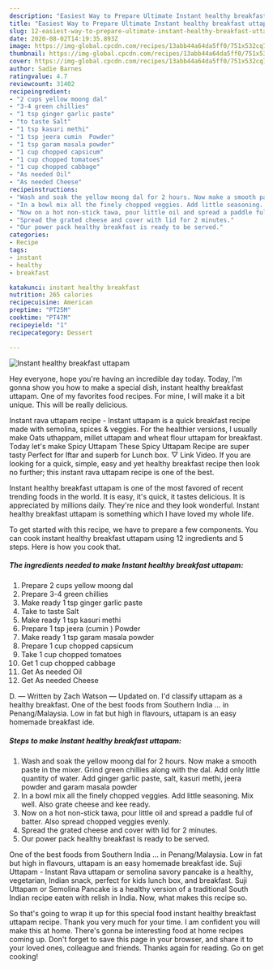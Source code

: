 ```yaml
---
description: "Easiest Way to Prepare Ultimate Instant healthy breakfast uttapam"
title: "Easiest Way to Prepare Ultimate Instant healthy breakfast uttapam"
slug: 12-easiest-way-to-prepare-ultimate-instant-healthy-breakfast-uttapam
date: 2020-08-02T14:19:35.893Z
image: https://img-global.cpcdn.com/recipes/13abb44a64da5ff0/751x532cq70/instant-healthy-breakfast-uttapam-recipe-main-photo.jpg
thumbnail: https://img-global.cpcdn.com/recipes/13abb44a64da5ff0/751x532cq70/instant-healthy-breakfast-uttapam-recipe-main-photo.jpg
cover: https://img-global.cpcdn.com/recipes/13abb44a64da5ff0/751x532cq70/instant-healthy-breakfast-uttapam-recipe-main-photo.jpg
author: Sadie Barnes
ratingvalue: 4.7
reviewcount: 31402
recipeingredient:
- "2 cups yellow moong dal"
- "3-4 green chillies"
- "1 tsp ginger garlic paste"
- "to taste Salt"
- "1 tsp kasuri methi"
- "1 tsp jeera cumin  Powder"
- "1 tsp garam masala powder"
- "1 cup chopped capsicum"
- "1 cup chopped tomatoes"
- "1 cup chopped cabbage"
- "As needed Oil"
- "As needed Cheese"
recipeinstructions:
- "Wash and soak the yellow moong dal for 2 hours. Now make a smooth paste in the mixer. Grind green chillies along with the dal. Add only little quantity of water. Add ginger garlic paste, salt, kasuri methi, jeera powder and garam masala powder"
- "In a bowl mix all the finely chopped veggies. Add little seasoning. Mix well. Also grate cheese and kee ready."
- "Now on a hot non-stick tawa, pour little oil and spread a paddle ful of batter. Also spread chopped veggies evenly."
- "Spread the grated cheese and cover with lid for 2 minutes."
- "Our power pack healthy breakfast is ready to be served."
categories:
- Recipe
tags:
- instant
- healthy
- breakfast

katakunci: instant healthy breakfast 
nutrition: 265 calories
recipecuisine: American
preptime: "PT25M"
cooktime: "PT47M"
recipeyield: "1"
recipecategory: Dessert

---
```



![Instant healthy breakfast uttapam](https://img-global.cpcdn.com/recipes/13abb44a64da5ff0/751x532cq70/instant-healthy-breakfast-uttapam-recipe-main-photo.jpg)

Hey everyone, hope you're having an incredible day today. Today, I'm gonna show you how to make a special dish, instant healthy breakfast uttapam. One of my favorites food recipes. For mine, I will make it a bit unique. This will be really delicious.

Instant rava uttapam recipe - Instant uttapam is a quick breakfast recipe made with semolina, spices &amp; veggies. For the healthier versions, I usually make Oats uthappam, millet uttapam and wheat flour uttapam for breakfast. Today let&#39;s make Spicy Uttapam These Spicy Uttapam Recipe are super tasty Perfect for Iftar and superb for Lunch box. ▽ Link Video. If you are looking for a quick, simple, easy and yet healthy breakfast recipe then look no further; this instant rava uttapam recipe is one of the best.

Instant healthy breakfast uttapam is one of the most favored of recent trending foods in the world. It is easy, it's quick, it tastes delicious. It is appreciated by millions daily. They're nice and they look wonderful. Instant healthy breakfast uttapam is something which I have loved my whole life.


To get started with this recipe, we have to prepare a few components. You can cook instant healthy breakfast uttapam using 12 ingredients and 5 steps. Here is how you cook that.

<!--inarticleads1-->

##### The ingredients needed to make Instant healthy breakfast uttapam:

1. Prepare 2 cups yellow moong dal
1. Prepare 3-4 green chillies
1. Make ready 1 tsp ginger garlic paste
1. Take to taste Salt
1. Make ready 1 tsp kasuri methi
1. Prepare 1 tsp jeera (cumin ) Powder
1. Make ready 1 tsp garam masala powder
1. Prepare 1 cup chopped capsicum
1. Take 1 cup chopped tomatoes
1. Get 1 cup chopped cabbage
1. Get As needed Oil
1. Get As needed Cheese


D. — Written by Zach Watson — Updated on. I&#39;d classify uttapam as a healthy breakfast. One of the best foods from Southern India … in Penang/Malaysia. Low in fat but high in flavours, uttapam is an easy homemade breakfast ide. 

<!--inarticleads2-->

##### Steps to make Instant healthy breakfast uttapam:

1. Wash and soak the yellow moong dal for 2 hours. Now make a smooth paste in the mixer. Grind green chillies along with the dal. Add only little quantity of water. Add ginger garlic paste, salt, kasuri methi, jeera powder and garam masala powder
1. In a bowl mix all the finely chopped veggies. Add little seasoning. Mix well. Also grate cheese and kee ready.
1. Now on a hot non-stick tawa, pour little oil and spread a paddle ful of batter. Also spread chopped veggies evenly.
1. Spread the grated cheese and cover with lid for 2 minutes.
1. Our power pack healthy breakfast is ready to be served.


One of the best foods from Southern India … in Penang/Malaysia. Low in fat but high in flavours, uttapam is an easy homemade breakfast ide. Suji Uttapam - Instant Rava uttapam or semolina savory pancake is a healthy, vegetarian, Indian snack, perfect for kids lunch box, and breakfast. Suji Uttapam or Semolina Pancake is a healthy version of a traditional South Indian recipe eaten with relish in India. Now, what makes this recipe so. 

So that's going to wrap it up for this special food instant healthy breakfast uttapam recipe. Thank you very much for your time. I am confident you will make this at home. There's gonna be interesting food at home recipes coming up. Don't forget to save this page in your browser, and share it to your loved ones, colleague and friends. Thanks again for reading. Go on get cooking!
